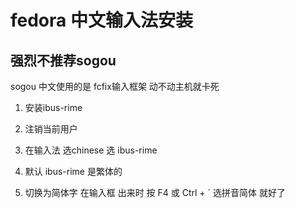 # fedora 中文输入法安装

## 强烈不推荐sogou
 sogou 中文使用的是 fcfix输入框架  动不动主机就卡死

1. 安装ibus-rime 

2. 注销当前用户

3. 在输入法 选chinese  选 ibus-rime

4. 默认 ibus-rime 是繁体的

5. 切换为简体字
在输入框 出来时 按 F4 或 Ctrl + `    选拼音简体 就好了

